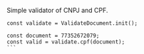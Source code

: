 Simple validator of CNPJ and CPF.

````
const validate = ValidateDocument.init();
    
const document = 77352672079;
const valid = validate.cpf(document);
```